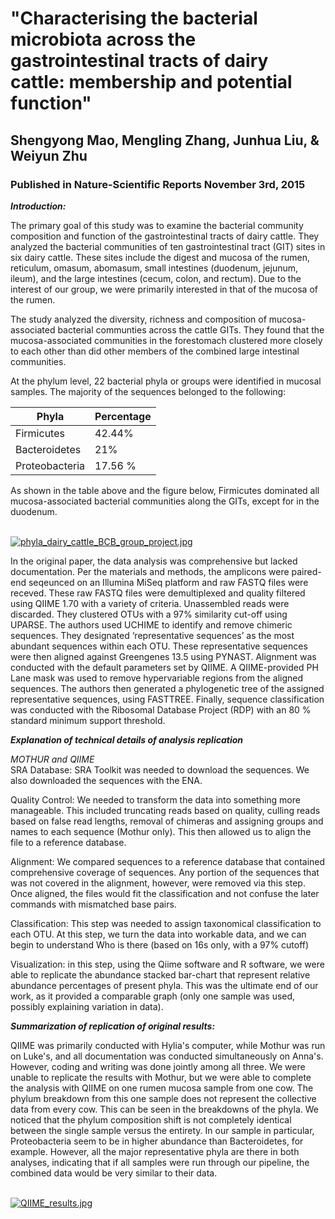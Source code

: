 # "Characterising the bacterial microbiota across the gastrointestinal tracts of dairy cattle: membership and potential function"
## Shengyong Mao, Mengling Zhang, Junhua Liu, & Weiyun Zhu
### Published in Nature-Scientific Reports November 3rd, 2015

**<i>Introduction:</i>**

The primary goal of this study was to examine the bacterial community composition and function of the gastrointestinal tracts of dairy cattle. They analyzed the bacterial communities of ten gastrointestinal tract (GIT) sites in six dairy cattle. These sites include the digest and mucosa of the rumen, reticulum, omasum, abomasum, small intestines (duodenum, jejunum, ileum), and the large intestines (cecum, colon, and rectum). Due to the interest of our group, we were primarily interested in that of the mucosa of the rumen. 

The study analyzed the diversity, richness and composition of mucosa-associated bacterial communties across the cattle GITs. They found that the mucosa-associated communities in the forestomach clustered more closely to each other than did other members of the combined large intestinal communities. 

At the phylum level, 22 bacterial phyla or groups were identified in mucosal samples. The majority of the sequences belonged to the following:

|      Phyla     | Percentage |
| ---------------|------------|
|     Firmicutes |   42.44%   |
|  Bacteroidetes |   21%      |
| Proteobacteria |   17.56 %  |

As shown in the table above and the figure below, Firmicutes dominated all mucosa-associated bacterial communities along the GITs, except for in the duodenum. <br><br>

[![phyla_dairy_cattle_BCB_group_project.jpg](https://s7.postimg.org/hr4ayse4r/phyla_dairy_cattle_BCB_group_project.jpg)](https://postimg.org/image/9lm90mpvr/)

In the original paper, the data analysis was comprehensive but lacked documentation. Per the materials and methods, the amplicons were paired-end seqeunced on an Illumina MiSeq platform and raw FASTQ files were receved. These raw FASTQ files were demultiplexed and quality filtered using QIIME 1.70 with a variety of criteria. Unassembled reads were discarded. They clustered OTUs with a 97% similarity cut-off using UPARSE. The authors used UCHIME to identify and remove chimeric sequences. They designated ‘representative sequences’ as the most abundant sequences within each OTU. These representative sequences were then aligned against Greengenes 13.5 using PYNAST. Alignment was conducted with the default parameters set by QIIME. A QIIME-provided PH Lane mask was used to remove hypervariable regions from the aligned sequences. The authors then generated a phylogenetic tree of the assigned representative sequences, using FASTTREE. Finally, sequence classification was conducted with the Ribosomal Database Project (RDP) with an 80 % standard minimum support threshold. 

**<i>Explanation of technical details of analysis replication**</i>
  
*MOTHUR and QIIME*  
SRA Database:  SRA Toolkit was needed to download the sequences. We also downloaded the sequences with the ENA.  

Quality Control: We needed to transform the data into something more manageable. This included truncating reads based on quality, culling reads based on false read lengths, removal of chimeras and assigning groups and names to each sequence (Mothur only). This then allowed us to align the file to a reference database.  

Alignment: We compared sequences to a reference database that contained comprehensive coverage of sequences. Any portion of the sequences that was not covered in the alignment, however, were removed via this step. Once aligned, the files would fit the classification and not confuse the later commands with mismatched base pairs.  

Classification: This step was needed to assign taxonomical classification to each OTU. At this step, we turn the data into workable data, and we can begin to understand Who is there (based on 16s only, with a 97% cutoff)  

Visualization: in this step, using the Qiime software and R software, we were able to replicate the abundance stacked bar-chart that represent relative abundance percentages of present phyla. This was the ultimate end of our work, as it provided a comparable graph (only one sample was used, possibly explaining variation in data).



**<i>Summarization of replication of original results:</i>**

QIIME was primarily conducted with Hylia's computer, while Mothur was run on Luke's, and all documentation was conducted simultaneously on Anna's. However, coding and writing was done jointly among all three. We were unable to replicate the results with Mothur, but we were able to complete the analysis with QIIME on one rumen mucosa sample from one cow. The phylum breakdown from this one sample does not represent the collective data from every cow. This can be seen in the breakdowns of the phyla. We noticed that the phylum composition shift is not completely identical between the single sample versus the entirety. In our sample in particular, Proteobacteria seem to be in higher abundance than Bacteroidetes, for example. However, all the major representative phyla are there in both analyses, indicating that if all samples were run through our pipeline, the combined data would be very similar to their data. <br><br>

[![QIIME_results.jpg](https://s7.postimg.org/4a7cfy6e3/QIIME_results.jpg)](https://postimg.org/image/5chiyhp7b/)
